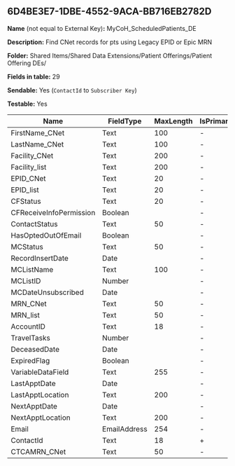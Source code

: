 ## 6D4BE3E7-1DBE-4552-9ACA-BB716EB2782D

**Name** (not equal to External Key)**:** MyCoH_ScheduledPatients_DE

**Description:** Find CNet records for pts using Legacy EPID or Epic MRN

**Folder:** Shared Items/Shared Data Extensions/Patient Offerings/Patient Offering DEs/

**Fields in table:** 29

**Sendable:** Yes (`ContactId` to `Subscriber Key`)

**Testable:** Yes

| Name | FieldType | MaxLength | IsPrimaryKey | IsNullable | DefaultValue |
| --- | --- | --- | --- | --- | --- |
| FirstName_CNet | Text | 100 | - | + |  |
| LastName_CNet | Text | 100 | - | + |  |
| Facility_CNet | Text | 200 | - | + |  |
| Facility_list | Text | 200 | - | + |  |
| EPID_CNet | Text | 20 | - | + |  |
| EPID_list | Text | 20 | - | + |  |
| CFStatus | Text | 20 | - | + |  |
| CFReceiveInfoPermission | Boolean |  | - | + |  |
| ContactStatus | Text | 50 | - | + |  |
| HasOptedOutOfEmail | Boolean |  | - | + |  |
| MCStatus | Text | 50 | - | + |  |
| RecordInsertDate | Date |  | - | + | GetDate() |
| MCListName | Text | 100 | - | + |  |
| MCListID | Number |  | - | + |  |
| MCDateUnsubscribed | Date |  | - | + |  |
| MRN_CNet | Text | 50 | - | + |  |
| MRN_list | Text | 50 | - | + |  |
| AccountID | Text | 18 | - | + |  |
| TravelTasks | Number |  | - | + |  |
| DeceasedDate | Date |  | - | + |  |
| ExpiredFlag | Boolean |  | - | + |  |
| VariableDataField | Text | 255 | - | + |  |
| LastApptDate | Date |  | - | + |  |
| LastApptLocation | Text | 200 | - | + |  |
| NextApptDate | Date |  | - | + |  |
| NextApptLocation | Text | 200 | - | + |  |
| Email | EmailAddress | 254 | - | - |  |
| ContactId | Text | 18 | + | - |  |
| CTCAMRN_CNet | Text | 50 | - | + |  |
